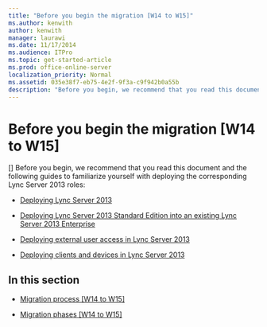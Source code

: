 ```yaml
---
title: "Before you begin the migration [W14 to W15]"
ms.author: kenwith
author: kenwith
manager: laurawi
ms.date: 11/17/2014
ms.audience: ITPro
ms.topic: get-started-article
ms.prod: office-online-server
localization_priority: Normal
ms.assetid: 035e38f7-eb75-4e2f-9f3a-c9f942b0a55b
description: "Before you begin, we recommend that you read this document and the following guides to familiarize yourself with deploying the corresponding Lync Server 2013 roles:"
---
```


# Before you begin the migration [W14 to W15]
[]
Before you begin, we recommend that you read this document and the following guides to familiarize yourself with deploying the corresponding Lync Server 2013 roles:
  
- [Deploying Lync Server 2013](deploying-lync-server-2013.md)
    
- [Deploying Lync Server 2013 Standard Edition into an existing Lync Server 2013 Enterprise](deploying-lync-server-2013-standard-edition-into-an-existing-lync-server-2013-en.md)
    
- [Deploying external user access in Lync Server 2013](deploying-external-user-access.md)
    
- [Deploying clients and devices in Lync Server 2013](deploying-clients-and-devices.md)
    
## In this section

- [Migration process [W14 to W15]](migration-process-w14-to-w15.md)
    
- [Migration phases [W14 to W15]](migration-phases-w14-to-w15.md)
    

